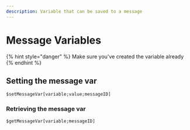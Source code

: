 ```yaml
---
description: Variable that can be saved to a message
---
```


# Message Variables

{% hint style="danger" %}
Make sure you've created the variable already
{% endhint %}

## Setting the message var

```text
$setMessageVar[variable;value;messageID]
```

### Retrieving the message var

```text
$getMessageVar[variable;messageID]
```

